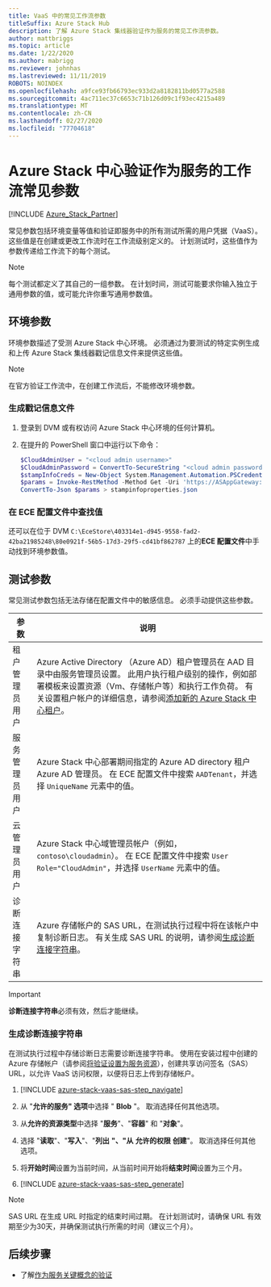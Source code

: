 ```yaml
---
title: VaaS 中的常见工作流参数
titleSuffix: Azure Stack Hub
description: 了解 Azure Stack 集线器验证作为服务的常见工作流参数。
author: mattbriggs
ms.topic: article
ms.date: 1/22/2020
ms.author: mabrigg
ms.reviewer: johnhas
ms.lastreviewed: 11/11/2019
ROBOTS: NOINDEX
ms.openlocfilehash: a9fce93fb66793ec933d2a8182811bd0577a2588
ms.sourcegitcommit: 4ac711ec37c6653c71b126d09c1f93ec4215a489
ms.translationtype: MT
ms.contentlocale: zh-CN
ms.lasthandoff: 02/27/2020
ms.locfileid: "77704618"
---
```

# <a name="workflow-common-parameters-for-azure-stack-hub-validation-as-a-service"></a>Azure Stack 中心验证作为服务的工作流常见参数

[!INCLUDE [Azure_Stack_Partner](./includes/azure-stack-partner-appliesto.md)]

常见参数包括环境变量等值和验证即服务中的所有测试所需的用户凭据（VaaS）。 这些值是在创建或更改工作流时在工作流级别定义的。 计划测试时，这些值作为参数传递给工作流下的每个测试。

> [!NOTE]
> 每个测试都定义了其自己的一组参数。 在计划时间，测试可能要求你输入独立于通用参数的值，或可能允许你重写通用参数值。

## <a name="environment-parameters"></a>环境参数

环境参数描述了受测 Azure Stack 中心环境。 必须通过为要测试的特定实例生成和上传 Azure Stack 集线器戳记信息文件来提供这些值。

> [!NOTE]
> 在官方验证工作流中，在创建工作流后，不能修改环境参数。

### <a name="generate-the-stamp-information-file"></a>生成戳记信息文件

1. 登录到 DVM 或有权访问 Azure Stack 中心环境的任何计算机。
2. 在提升的 PowerShell 窗口中运行以下命令：

    ```powershell  
    $CloudAdminUser = "<cloud admin username>"
    $CloudAdminPassword = ConvertTo-SecureString "<cloud admin password>" -AsPlainText -Force
    $stampInfoCreds = New-Object System.Management.Automation.PSCredential($CloudAdminUser, $CloudAdminPassword)
    $params = Invoke-RestMethod -Method Get -Uri 'https://ASAppGateway:4443/ServiceTypeId/4dde37cc-6ee0-4d75-9444-7061e156507f/CloudDefinition/GetStampInformation' -Credential $stampInfoCreds
    ConvertTo-Json $params > stampinfoproperties.json
    ```

### <a name="locate-values-in-the-ece-configuration-file"></a>在 ECE 配置文件中查找值

还可以在位于 DVM `C:\EceStore\403314e1-d945-9558-fad2-42ba21985248\80e0921f-56b5-17d3-29f5-cd41bf862787` 上的**ECE 配置文件**中手动找到环境参数值。

## <a name="test-parameters"></a>测试参数

常见测试参数包括无法存储在配置文件中的敏感信息。 必须手动提供这些参数。

参数    | 说明
-------------|-----------------
租户管理员用户                            | Azure Active Directory （Azure AD）租户管理员在 AAD 目录中由服务管理员设置。 此用户执行租户级别的操作，例如部署模板来设置资源（Vm、存储帐户等）和执行工作负荷。 有关设置租户帐户的详细信息，请参阅[添加新的 Azure Stack 中心租户](../operator/azure-stack-add-new-user-aad.md)。
服务管理员用户             | Azure Stack 中心部署期间指定的 Azure AD directory 租户 Azure AD 管理员。 在 ECE 配置文件中搜索 `AADTenant`，并选择 `UniqueName` 元素中的值。
云管理员用户               | Azure Stack 中心域管理员帐户（例如，`contoso\cloudadmin`）。 在 ECE 配置文件中搜索 `User Role="CloudAdmin"`，并选择 `UserName` 元素中的值。
诊断连接字符串          | Azure 存储帐户的 SAS URL，在测试执行过程中将在该帐户中复制诊断日志。 有关生成 SAS URL 的说明，请参阅[生成诊断连接字符串](#generate-the-diagnostics-connection-string)。 |

> [!IMPORTANT]
> **诊断连接字符串**必须有效，然后才能继续。

### <a name="generate-the-diagnostics-connection-string"></a>生成诊断连接字符串

在测试执行过程中存储诊断日志需要诊断连接字符串。 使用在安装过程中创建的 Azure 存储帐户（请参阅[将验证设置为服务资源](azure-stack-vaas-set-up-resources.md)），创建共享访问签名（SAS） URL，以允许 VaaS 访问权限，以便将日志上传到存储帐户。

1. [!INCLUDE [azure-stack-vaas-sas-step_navigate](includes/azure-stack-vaas-sas-step_navigate.md)]

1. 从 "**允许的服务" 选项**中选择 " **Blob** "。 取消选择任何其他选项。

1. 从**允许的资源类型**中选择 "**服务**"、"**容器**" 和 "**对象**"。

1. 选择 "**读取**"、"**写入**"、"**列出** **"、"从** **允许的权限** **创建**"。 取消选择任何其他选项。

1. 将**开始时间**设置为当前时间，从当前时间开始将**结束时间**设置为三个月。

1. [!INCLUDE [azure-stack-vaas-sas-step_generate](includes/azure-stack-vaas-sas-step_generate.md)]

> [!NOTE]  
> SAS URL 在生成 URL 时指定的结束时间过期。 在计划测试时，请确保 URL 有效期至少为30天，并确保测试执行所需的时间（建议三个月）。

## <a name="next-steps"></a>后续步骤

- 了解[作为服务关键概念的验证](azure-stack-vaas-key-concepts.md)